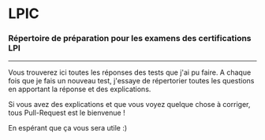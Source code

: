 # LPIC
### Répertoire de préparation pour les examens des certifications LPI 
___

Vous trouverez ici toutes les réponses des tests que j'ai pu faire. 
A chaque fois que je fais un nouveau test, j'essaye de répertorier toutes les questions en apportant la réponse et des explications.

Si vous avez des explications et que vous voyez quelque chose à corriger, tous Pull-Request est le bienvenue !

En espérant que ça vous sera utile :)
